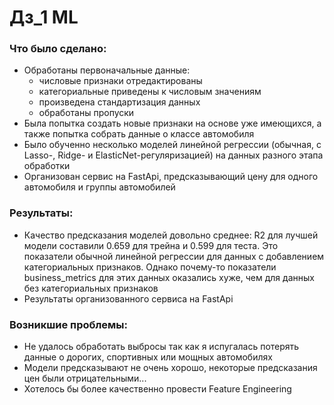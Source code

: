 # Дз_1 ML

### Что было сделано:
* Обработаны первоначальные данные:
  * числовые признаки отредактированы
  * категориальные приведены к числовым значениям
  * произведена стандартизация данных
  * обработаны пропуски
* Была попытка создать новые признаки на основе уже имеющихся, а также попытка собрать данные о классе автомобиля
* Было обученно несколько моделей линейной регрессии (обычная, с Lasso-, Ridge- и ElasticNet-регуляризацией) на данных разного этапа обработки
* Организован сервис на FastApi, предсказывающий цену для одного автомобиля и группы автомобилей 

### Результаты:
* Качество предсказания моделей довольно среднее: R2 для лучшей модели составили 0.659 для трейна и 0.599 для теста. Это показатели обычной линейной регрессии для данных с добавлением категориальных признаков. Однако почему-то показатели business_metrics для этих данных оказались хуже, чем для данных без категориальных признаков
* Результаты организованного сервиса на FastApi

### Возникшие проблемы:
* Не удалось обработать выбросы так как я испугалась потерять данные о дорогих, спортивных или мощных автомобилях
* Модели предсказывают не очень хорошо, некоторые предсказания цен были отрицательными...
* Хотелось бы более качественно провести Feature Engineering

